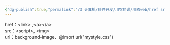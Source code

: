 ```yaml
---
{"dg-publish":true,"permalink":"/3 计算机/软件开发/川农的课/川农web/href src 和 url/","title":"href src 和 url"}
---
```



href：\<link\> ,\<a\>\</a\>  
src：\<script\>, \<img\>  
url：background-image、@imort url("mystyle.css")